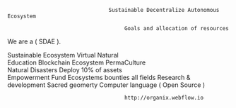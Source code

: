                                     Sustainable Decentralize Autonomous Ecosystem 
                                   
                                         Goals and allocation of resources
                             
   We are a ( SDAE ). 
  
  
  
  
   Sustainable Ecosystem                                                   Virtual Natural  
   Education                                                               Blockchain Ecosystem PermaCulture   
   Natural Disasters                                                       Deploy 10% of assets  
   Empowerment                                                             Fund Ecosystems bounties all fields
   Research & development                                                  Sacred geomerty Computer language ( Open Source )

                                         
                                         
                                         http://organix.webflow.io
